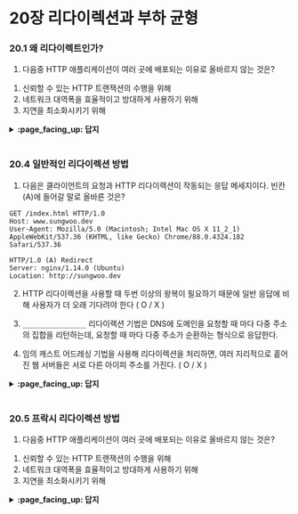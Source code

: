 # 20장 리다이렉션과 부하 균형

### 20.1 왜 리다이렉트인가?

1. 다음중 HTTP 애플리케이션이 여러 곳에 배포되는 이유로 올바르지 않는 것은?

1) 신뢰할 수 있는 HTTP 트랜잭션의 수행을 위해
2) 네트워크 대역폭을 효율적이고 방대하게 사용하기 위해
3) 지연을 최소화시키기 위해

<details>
<summary> <b> :page_facing_up: 답지 </b>  </summary>
<div markdown="1">

1. 다음중 HTTP 애플리케이션이 여러 곳에 배포되는 이유로 올바르지 않는 것은?

> **2)** 네트어크 대역폭은 비용이 들기 때문에 절약해야 한다. **p.522**

</div>
</details>
<br>

### 20.4 일반적인 리다이렉션 방법

1. 다음은 클라이언트의 요청과 HTTP 리다이렉션이 작동되는 응답 메세지이다. 빈칸 (A)에 들어갈 말로 올바른 것은?

```
GET /index.html HTTP/1.0
Host: www.sungwoo.dev
User-Agent: Mozilla/5.0 (Macintosh; Intel Mac OS X 11_2_1) AppleWebKit/537.36 (KHTML, like Gecko) Chrome/88.0.4324.182 Safari/537.36
```

```
HTTP/1.0 (A) Redirect
Server: nginx/1.14.0 (Ubuntu)
Location: http://sungwoo.dev
```

2. HTTP 리다이렉션을 사용할 때 두번 이상의 왕복이 필요하기 때문에 일반 응답에 비해 사용자가 더 오래 기다려야 한다 ( O / X )

3. `________________` 리다이렉션 기법은 DNS에 도메인을 요청할 때 마다 다중 주소의 집합을 리턴하는데, 요청할 때 마다 다중 주소가 순환하는 형식으로 응답한다.

4. 임의 캐스트 어드레싱 기법을 사용해 리다이렉션을 처리하면, 여러 지리적으로 흩어진 웹 서버들은 서로 다른 아이피 주소를 가진다. ( O / X )

<details>
<summary> <b> :page_facing_up: 답지 </b>  </summary>
<div markdown="1">

1. 다음은 클라이언트의 요청과 HTTP 리다이렉션이 작동되는 응답 메세지이다. 빈칸 (A)에 들어갈 말로 올바른 것은?

> **302** 리다이렉션 상태 코드가 들어가야 한다. **p.526**

2. HTTP 리다이렉션을 사용할 때 두번 이상의 왕복이 필요하기 때문에 일반 응답에 비해 사용자가 더 오래 기다려야 한다 ( **O** / X )

> **p.527**

3. **DNS 라운드 로빈** 리다이렉션 기법은 DNS에 도메인을 요청할 때 마다 다중 주소의 집합을 리턴하는데, 요청할 때 마다 다중 주소가 순환하는 형식으로 응답한다.

4. 임의 캐스트 어드레싱 기법을 사용해 리다이렉션을 처리하면, 여러 지리적으로 흩어진 웹 서버들은 서로 다른 아이피 주소를 가진다. ( O / **X** )

> 같은 주소를 가지고 있고, 요청이 들어오면 백본 라우터가 클라이언트에서 가장 가까운 서버를 가리킨다.

</div>
</details>
<br>

### 20.5 프락시 리다이렉션 방법

1. 다음중 HTTP 애플리케이션이 여러 곳에 배포되는 이유로 올바르지 않는 것은?

1) 신뢰할 수 있는 HTTP 트랜잭션의 수행을 위해
2) 네트워크 대역폭을 효율적이고 방대하게 사용하기 위해
3) 지연을 최소화시키기 위해

<details>
<summary> <b> :page_facing_up: 답지 </b>  </summary>
<div markdown="1">

1. 다음중 HTTP 애플리케이션이 여러 곳에 배포되는 이유로 올바르지 않는 것은?

> **2)** 네트어크 대역폭은 비용이 들기 때문에 절약해야 한다. **p.522**

</div>
</details>
<br>

<!-- 
### 20.5 프락시 리다이렉션 방법

1. 명시적 브라우저 설정 방식을 통해 프락시를 리다이렉트 하게 된다면 네트워크 아키텍처를 변경했을 때 그 변경사항을 모든 사용자에게 전파하는 것이 용이하다. ( O / X )

<details>
<summary> <b> :page_facing_up: 답지 </b>  </summary>
<div markdown="1">

1. 명시적 브라우저 설정 방식을 통해 프락시를 리다이렉트 하게 된다면 네트워크 아키텍처를 변경했을 때 그 변경사항을 모든 사용자에게 전파하는 것이 용이하다. ( O / **X** )

> 명시적 브라우저 설정은 브라우저의 설정이 변경되어있는 브라우저를 사용자가 직접 다운받아야 하기 때문에 전파하는데 용이하지 않다. **p.539**

</div>
</details>
<br>
-->
